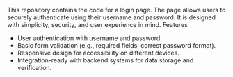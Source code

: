 This repository contains the code for a login page. The page allows users to securely authenticate using their username and password. It is designed with simplicity, security, and user experience in mind.
Features
- User authentication with username and password.
- Basic form validation (e.g., required fields, correct password format).
- Responsive design for accessibility on different devices.
- Integration-ready with backend systems for data storage and verification.


